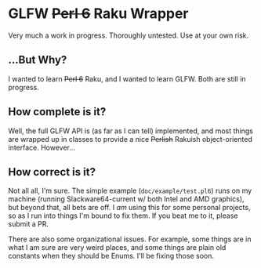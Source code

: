 # GLFW ~~Perl 6~~ Raku Wrapper

Very much a work in progress.  Thoroughly untested.  Use at your own
risk.

## ...But Why?

I wanted to learn ~~Perl 6~~ Raku, and I wanted to learn GLFW.  Both
are still in progress.

## How complete is it?

Well, the full GLFW API is (as far as I can tell) implemented, and
most things are wrapped up in classes to provide a nice ~~Perlish~~
Rakuish object-oriented interface.  However...

## How correct is it?

Not all all, I'm sure.  The simple example (`doc/example/test.pl6`)
runs on my machine (running Slackware64-current w/ both Intel and AMD
graphics), but beyond that, all bets are off.  I *am* using this for
some personal projects, so as I run into things I'm bound to fix them.
If you beat me to it, please submit a PR.

There are also some organizational issues.  For example, some things
are in what I am sure are very weird places, and some things are plain
old constants when they should be Enums.  I'll be fixing those soon.
